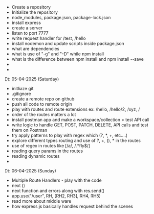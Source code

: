 - Create a repository
- Initialize the repository
- node_modules, package.json, package-lock.json
- install express
- create a server
- listen to port 7777
- write request handler for /test, /hello
- install nodemon and update scripts inside package.json
- what are dependencies
- what is use of "-g" and "-D" while npm install
- what is the difference between npm install and npm install --save
- 
- 
Dt: 05-04-2025 (Saturday)

- initliaze git
- .gitignore
- create a remote repo on github
- push all code to remote origin
- play with routes and route extensions ex: /hello, /hello/2, /xyz, /
- order of the routes matters a lot
- install postman app and make a workspace/collection > test API call
- write logic to handle GET, POST, PATCH, DELETE, API calls and test them on Postman
- try apply patterns to play with regex which (?, *, +, etc....)
- explore different types routing and use of ?, +, (), * in the routes
- use of regex in routes like [/a/, /.*fly$/]
- reading query params in the routes
- reading dynamic routes
- 
Dt: 06-04-2025 (Sunday)
- Multiple Route Handlers - play with the code
- next ()
- next function and errors along with res.send()
- app.use("/user", RH, [RH2, RH3], RH4, RH5)
- read more about middle ware
- how express js basically handles request behind the scenes